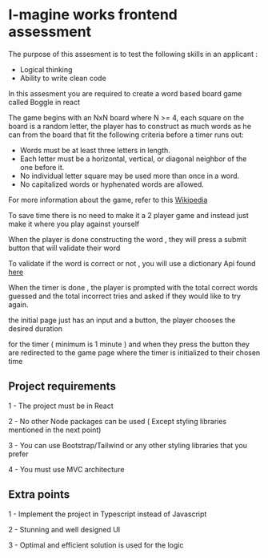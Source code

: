 

# I-magine works frontend assessment 

The purpose of this assesment is to test the following skills in an applicant : 

<ul>

  <li> Logical thinking  </li>

  <li> Ability to write clean code  </li>

  
</ul>


In this assesment you are required to create a word based board game called 
Boggle in react 

The game begins with an NxN board where N >= 4, each square on the board is a random 
letter, the player has to construct as much words as he can from the board that fit the 
following criteria before a timer runs out: 
<ul>

   <li> Words must be at least three letters in length.  </li>
   <li> Each letter must be a horizontal, vertical, or diagonal neighbor of the one before it. </li>
   <li>
      No individual letter square may be used more than once in a word.
   </li>
   <li>No capitalized words or hyphenated words are allowed.</li>
</ul>

For more information about the game, refer to this [Wikipedia](https://en.wikipedia.org/wiki/Boggle)

To save time there is no need to make it a 2 player game and instead just make it 
where you play against yourself 

When the player is done constructing the word , they will press a submit button 
that will validate their word 

To validate if the word is correct or not , you will use a dictionary Api found 
[here](https://dictionaryapi.dev/)

When the timer is done , the player is prompted with the total correct words guessed  and 
the total incorrect tries and asked if they would like to try again. 

the initial page just has an input and a button, the player chooses the desired duration 

for the timer ( minimum is 1 minute ) and when they press the button they are redirected to 
the game page where the timer is initialized to their chosen time

## Project requirements 

1 - The project must be in React 

2 - No other Node packages can be used ( Except styling libraries mentioned in the next point)

3 - You can use Bootstrap/Tailwind or any other styling libraries that you prefer 

4 - You must use MVC architecture 

## Extra points

1 - Implement the project in Typescript instead of Javascript 

2 - Stunning and well designed UI

3 - Optimal and efficient solution is used for the logic
